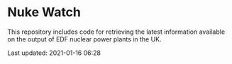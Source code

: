 # Nuke Watch

This repository includes code for retrieving the latest information available on the output of EDF nuclear power plants in the UK.

Last updated: 2021-01-16 06:28